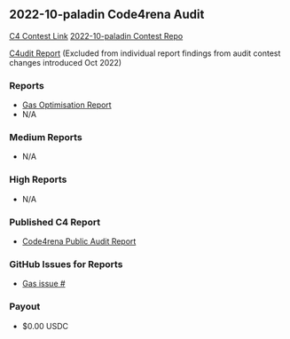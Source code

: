 ## 2022-10-paladin Code4rena Audit

[C4 Contest Link](https://code4rena.com/contests/2022-10-paladin-warden-pledges-contest)
[2022-10-paladin Contest Repo](https://github.com/code-423n4/2022-10-paladin)

[C4udit Report](https://gist.github.com/Picodes/2d23ed5128036f1b475654d5bcca9eed) (Excluded from individual report findings from audit contest changes introduced Oct 2022)

### Reports
- [Gas Optimisation Report](gas_report.md)
- N/A
### Medium Reports
- N/A
### High Reports
- N/A

### Published C4 Report
- [Code4rena Public Audit Report](https:///)

### GitHub Issues for Reports
- [Gas issue #](https://github.com/code-423n4/2022-10-paladin-findings/issues/)

### Payout
- $0.00 USDC